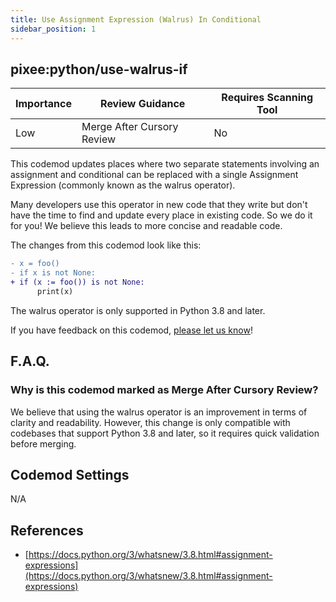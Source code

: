 ```yaml
---
title: Use Assignment Expression (Walrus) In Conditional
sidebar_position: 1
---
```


## pixee:python/use-walrus-if

| Importance | Review Guidance            | Requires Scanning Tool |
|------------|----------------------------|------------------------|
| Low        | Merge After Cursory Review | No                     |

This codemod updates places where two separate statements involving an assignment and conditional can be replaced with a single Assignment Expression (commonly known as the walrus operator).

Many developers use this operator in new code that they write but don't have the time to find and update every place in existing code. So we do it for you! We believe this leads to more concise and readable code.

The changes from this codemod look like this:

```diff
- x = foo()
- if x is not None:
+ if (x := foo()) is not None:
      print(x)
```

The walrus operator is only supported in Python 3.8 and later.

If you have feedback on this codemod, [please let us know](mailto:feedback@pixee.ai)!

## F.A.Q.

### Why is this codemod marked as Merge After Cursory Review?

We believe that using the walrus operator is an improvement in terms of clarity and readability. However, this change is only compatible with codebases that support Python 3.8 and later, so it requires quick validation before merging.

## Codemod Settings

N/A

## References

* [https://docs.python.org/3/whatsnew/3.8.html#assignment-expressions](https://docs.python.org/3/whatsnew/3.8.html#assignment-expressions)
